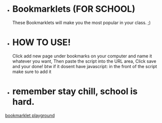 * # Bookmarklets (FOR SCHOOL)
  These Bookmarklets will make you the most popular in your class. ;)

* # HOW TO USE!
  Click add new page under bookmarks on your computer and name it whatever you want, Then paste the script into the URL area, Click save and your done! btw if it dosent have javascript: in the front of the script make sure to add it

* # remember stay chill, school is hard.

[bookmarklet playground](https://about-blank-redirect-yvscej4fjjud4j4f.vercel.app/)
